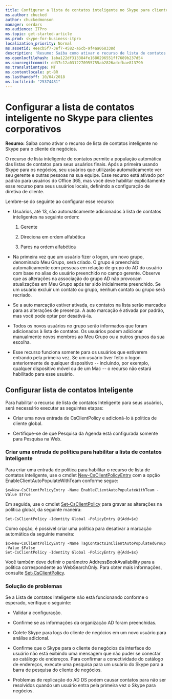 ```yaml
---
title: Configurar a lista de contatos inteligente no Skype para clientes corporativos
ms.author: chucked
author: chuckedmonson
manager: serdars
ms.audience: ITPro
ms.topic: get-started-article
ms.prod: skype-for-business-itpro
localization_priority: Normal
ms.assetid: 4eecb5f7-3ef7-4582-a6cb-9f4aa068338d
description: 'Resumo: Saiba como ativar o recurso de lista de contatos inteligente no Skype para o cliente de negócios.'
ms.openlocfilehash: 1aba122df313384fe1680296551ff7689b237d54
ms.sourcegitcommit: dd37c12a0312270955755ab2826adcfbae813790
ms.translationtype: MT
ms.contentlocale: pt-BR
ms.lasthandoff: 10/04/2018
ms.locfileid: "25374481"
---
```

# <a name="configure-smart-contacts-list-in-skype-for-business-clients"></a>Configurar a lista de contatos inteligente no Skype para clientes corporativos

**Resumo:** Saiba como ativar o recurso de lista de contatos inteligente no Skype para o cliente de negócios.

O recurso de lista inteligente de contatos permite a população automática das listas de contatos para seus usuários finais. Após a primeira usando Skype para os negócios, seu usuários que utilizarão automaticamente ver seu gerente e outras pessoas na sua equipe. Esse recurso está ativado por padrão para usuários do Office 365, mas você deve habilitar explicitamente esse recurso para seus usuários locais, definindo a configuração de diretiva de cliente.

Lembre-se do seguinte ao configurar esse recurso:

- Usuários, até 13, são automaticamente adicionados à lista de contatos inteligentes na seguinte ordem:

  1. Gerente

  2. Direciona em ordem alfabética

  3. Pares na ordem alfabética

- Na primeira vez que um usuário fizer o logon, um novo grupo, denominado Meu Grupo, será criado. O grupo é preenchido automaticamente com pessoas em relação de grupo do AD do usuário com base no alias do usuário preenchido no campo gerente. Observe que as alterações na associação do grupo AD não provocam atualizações em Meu Grupo após ter sido inicialmente preenchido. Se um usuário excluir um contato ou grupo, nenhum contato ou grupo será recriado. 

- Se a auto marcação estiver ativada, os contatos na lista serão marcados para as alterações de presença. A auto marcação é ativada por padrão, mas você pode optar por desativá-la. 

- Todos os novos usuários no grupo serão informados que foram adicionados à lista de contatos. Os usuários podem adicionar manualmente novos membros ao Meu Grupo ou a outros grupos da sua escolha.

- Esse recurso funciona somente para os usuários que estiverem entrando pela primeira vez. Se um usuário tiver feito o logon anteriormente de qualquer dispositivo -- incluindo, por exemplo, qualquer dispositivo móvel ou de um Mac -- o recurso não estará habilitado para esse usuário.

## <a name="configure-smart-contacts-list"></a>Configurar lista de contatos Inteligente

Para habilitar o recurso de lista de contatos Inteligente para seus usuários, será necessário executar as seguintes etapas: 

- Criar uma nova entrada de CsClientPolicy e adicioná-lo à política de cliente global. 

- Certifique-se de que Pesquisa da Agenda está configurada somente para Pesquisa na Web.

### <a name="create-a-policy-entry-to-enable-smart-contacts-list"></a>Criar uma entrada de política para habilitar a lista de contatos Inteligente

Para criar uma entrada de política para habilitar o recurso de lista de contatos inteligente, use o cmdlet [New-CsClientPolicyEntry](https://docs.microsoft.com/powershell/module/skype/new-csclientpolicyentry?view=skype-ps) com a opção EnableClientAutoPopulateWithTeam conforme segue:

```
$x=New-CsClientPolicyEntry -Name EnableClientAutoPopulateWithTeam -Value $True
```

Em seguida, use o cmdlet [Set-CsClientPolicy](https://docs.microsoft.com/powershell/module/skype/set-csclientpolicy?view=skype-ps) para gravar as alterações na política global, da seguinte maneira:

```
Set-CsClientPolicy -Identity Global -PolicyEntry @{Add=$x}
```

Como opção, é possível criar uma política para desativar a marcação automática da seguinte maneira:

```
$x=New-CsClientPolicyEntry -Name TagContactsInClientAutoPopulatedGroup -Value $False
Set-CsClientPolicy -Identity Global -PolicyEntry @{Add=$x}
```

Você também deve definir o parâmetro AddressBookAvailability para a política correspondente ao WebSearchOnly. Para obter mais informações, consulte [Set-CsClientPolicy](https://docs.microsoft.com/powershell/module/skype/set-csclientpolicy?view=skype-ps). 

### <a name="troubleshoot"></a>Solução de problemas

Se a Lista de contatos Inteligente não está funcionando conforme o esperado, verifique o seguinte:

- Validar a configuração. 

- Confirme se as informações da organização AD foram preenchidas.

- Colete Skype para logs do cliente de negócios em um novo usuário para análise adicional.

- Confirme que o Skype para o cliente de negócios da interface do usuário não está exibindo uma mensagem que não puder se conectar ao catálogo de endereços. Para confirmar a conectividade do catálogo de endereços, execute uma pesquisa para um usuário do Skype para a barra de pesquisa do cliente de negócios.

- Problemas de replicação do AD DS podem causar contatos para não ser resolvidos quando um usuário entra pela primeira vez o Skype para negócios.


